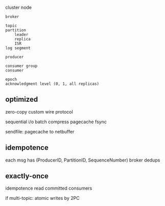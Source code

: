 ---
---
cluster 
    node 

    broker 

    topic 
    partition 
        leader
        replica
        ISR
    log segment 

    producer 

    consumer group
    consumer 

    epoch
    acknowledgment level (0, 1, all replicas)

## optimized
zero-copy
custom wire protocol

sequential i/o
batch
compress
pagecache
fsync

sendfile: pagecache to netbuffer

## idempotence
each msg has (ProducerID, PartitionID, SequenceNumber)
broker dedups 

## exactly-once
idempotence
read committed consumers

if multi-topic: atomic writes by 2PC
